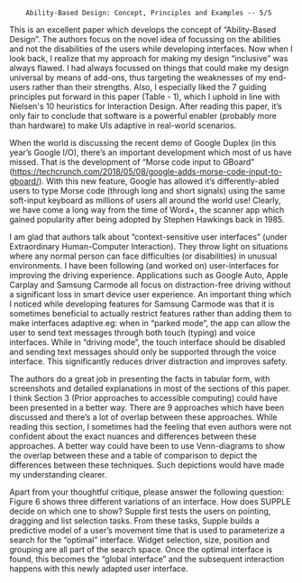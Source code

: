 		Ability-Based Design: Concept, Principles and Examples -- 5/5

This is an excellent paper which develops the concept of “Ability-Based Design”. The authors focus on the novel idea of focussing on the abilities and not the disabilities of the users while developing interfaces. Now when I look back, I realize that my approach for making my design “inclusive” was always flawed. I had always focussed on things that could make my design universal by means of add-ons, thus targeting the weaknesses of my end-users rather than their strengths. Also, I especially liked the 7 guiding principles put forward in this paper (Table - 1), which I uphold in line with Nielsen's 10 heuristics for Interaction Design. After reading this paper, it’s only fair to conclude that software is a powerful enabler (probably more than hardware) to make UIs adaptive in real-world scenarios.

When the world is discussing the recent demo of Google Duplex (in this year’s Google I/O), there’s an important development which most of us have missed. That is the development of “Morse code input to GBoard” (https://techcrunch.com/2018/05/08/google-adds-morse-code-input-to-gboard/). With this new feature, Google has allowed it’s differently-abled users to type Morse code (through long and short signals) using the same soft-input keyboard as millions of users all around the world use!
Clearly, we have come a long way from the time of Word+, the scanner app which gained popularity after being adopted by Stephen Hawkings back in 1985.

I am glad that authors talk about “context-sensitive user interfaces” (under Extraordinary Human-Computer Interaction). They throw light on situations where any normal person can face difficulties (or disabilities) in unusual environments. I have been following (and worked on) user-interfaces for improving the driving experience. Applications such as Google Auto, Apple Carplay and Samsung Carmode all focus on distraction-free driving without a significant loss in smart device user experience. An important thing which I noticed while developing features for Samsung Carmode was that it is sometimes beneficial to actually restrict features rather than adding them to make interfaces adaptive.eg: when in “parked mode”, the app can allow the user to send text messages through both touch (typing) and voice interfaces. While in “driving mode”, the touch interface should be disabled and sending text messages should only be supported through the voice interface. This significantly reduces driver distraction and improves safety.

The authors do a great job in presenting the facts in tabular form, with screenshots and detailed explanations in most of the sections of this paper. I think Section 3 (Prior approaches to accessible computing) could have been presented in a better way. There are 9 approaches which have been discussed and there’s a lot of overlap between these approaches. While reading this section, I sometimes had the feeling that even authors were not confident about the exact nuances and differences between these approaches. A better way could have been to use Venn-diagrams to show the overlap between these and a table of comparison to depict the differences between these techniques. Such depictions would have made my understanding clearer.

Apart from your thoughtful critique, please answer the following question: Figure 6 shows three different variations of an interface. How does SUPPLE decide on which one to show?
Supple first tests the users on pointing, dragging and list selection tasks. From these tasks, Supple builds a predictive model of a user’s movement time that is used to parameterize a search for the “optimal” interface. Widget selection, size, position and grouping are all part of the search space. Once the optimal interface is found, this becomes the “global interface” and the subsequent interaction happens with this newly adapted user interface.

